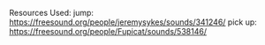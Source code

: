 Resources Used:
jump: https://freesound.org/people/jeremysykes/sounds/341246/
pick up: https://freesound.org/people/Fupicat/sounds/538146/